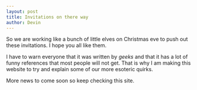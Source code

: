 ```yaml
--- 
layout: post
title: Invitations on there way
author: Devin
---
```

So we are working like a bunch of little elves on Christmas eve to push out
these invitations. I hope you all like them.

I have to warn everyone that it was written by *geeks* and that it has a lot of
funny references that most people will not get. That is why I am making this
website to try and explain some of our more esoteric quirks.

More news to come soon so keep checking this site.
